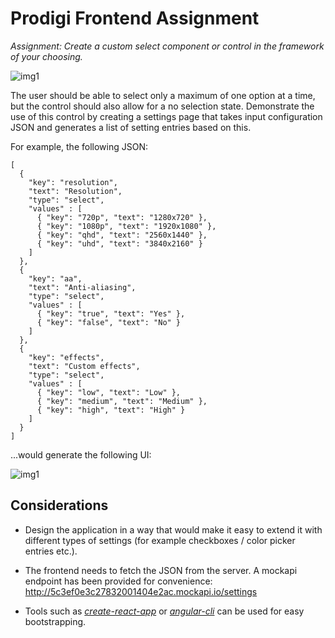 # Prodigi Frontend Assignment

**Assignment*: Create a custom select component or control in the framework of your choosing.*

![img1](https://raw.githubusercontent.com/Pwinty-Internal/frontend-assignment/master/docs/img1.png)

The user should be able to select only a maximum of one option at a time, but the control should also allow for a no selection state. Demonstrate the use of this control by creating a settings page that takes input configuration JSON and generates a list of setting entries based on this. 

For example, the following JSON:

```
[
  { 
    "key": "resolution", 
    "text": "Resolution",
    "type": "select",
    "values" : [
      { "key": "720p", "text": "1280x720" },
      { "key": "1080p", "text": "1920x1080" },
      { "key": "qhd", "text": "2560x1440" },      
      { "key": "uhd", "text": "3840x2160" }      
    ]
  },
  {
    "key": "aa",
    "text": "Anti-aliasing",
    "type": "select",
    "values" : [
      { "key": "true", "text": "Yes" },
      { "key": "false", "text": "No" }
    ]
  },
  {
    "key": "effects",
    "text": "Custom effects",
    "type": "select",
    "values" : [
      { "key": "low", "text": "Low" },
      { "key": "medium", "text": "Medium" },
      { "key": "high", "text": "High" }
    ]
  }
]
```

...would generate the following UI:

![img1](https://raw.githubusercontent.com/Pwinty-Internal/frontend-assignment/master/docs/img2.png)

## Considerations

* Design the application in a way that would make it easy to extend it with different types of settings (for example checkboxes / color picker entries etc.).

* The frontend needs to fetch the JSON from the server. A mockapi endpoint has been provided for convenience: http://5c3ef0e3c27832001404e2ac.mockapi.io/settings

* Tools such as [*create-react-app*](https://github.com/facebook/create-react-app) or [*angular-cli*](https://cli.angular.io) can be used for easy bootstrapping.

